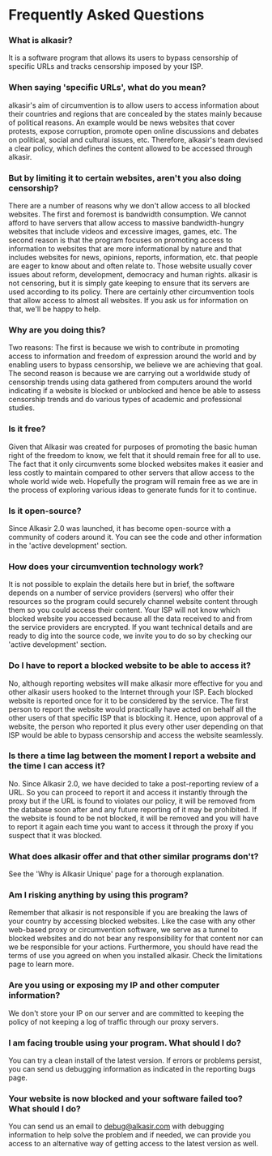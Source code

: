 # Frequently Asked Questions

### What is alkasir?

It is a software program that allows its users to bypass censorship of specific URLs and tracks censorship imposed by your ISP.

### When saying 'specific URLs', what do you mean?

alkasir's aim of circumvention is to allow users to access information about their countries and regions that are concealed by the states mainly because of political reasons. An example would be news websites that cover protests, expose corruption, promote open online discussions and debates on political, social and cultural issues, etc. Therefore, alkasir's team devised a clear policy, which defines the content allowed to be accessed through alkasir.

### But by limiting it to certain websites, aren't you also doing censorship?

There are a number of reasons why we don't allow access to all blocked websites. The first and foremost is bandwidth consumption. We cannot afford to have servers that allow access to massive bandwidth-hungry websites that include videos and excessive images, games, etc. The second reason is that the program focuses on promoting access to information to websites that are more informational by nature and that includes websites for news, opinions, reports, information, etc. that people are eager to know about and often relate to. Those website usually cover issues about reform, development, democracy and human rights. alkasir is not censoring, but it is simply gate keeping to ensure that its servers are used according to its policy. There are certainly other circumvention tools that allow access to almost all websites. If you ask us for information on that, we'll be happy to help.

### Why are you doing this?

Two reasons: The first is because we wish to contribute in promoting access to information and freedom of expression around the world and by enabling users to bypass censorship, we believe we are achieving that goal. The second reason is because we are carrying out a worldwide study of censorship trends using data gathered from computers around the world indicating if a website is blocked or unblocked and hence be able to assess censorship trends and do various types of academic and professional studies.

### Is it free?

Given that Alkasir was created for purposes of promoting the basic human right of the freedom to know, we felt that it should remain free for all to use. The fact that it only circumvents some blocked websites makes it easier and less costly to maintain compared to other servers that allow access to the whole world wide web. Hopefully the program will remain free as we are in the process of exploring various ideas to generate funds for it to continue.

### Is it open-source?

Since Alkasir 2.0 was launched, it has become open-source with a community of coders around it. You can see the code and other information in the 'active development' section.

### How does your circumvention technology work?

It is not possible to explain the details here but in brief, the software depends on a number of service providers (servers) who offer their resources so the program could securely channel website content through them so you could access their content. Your ISP will not know which blocked website you accessed because all the data received to and from the service providers are encrypted. If you want technical details and are ready to dig into the source code, we invite you to do so by checking our 'active development' section.

### Do I have to report a blocked website to be able to access it?

No, although reporting websites will make alkasir more effective for you and other alkasir users hooked to the Internet through your ISP. Each blocked website is reported once for it to be considered by the service. The first person to report the website would practically have acted on behalf all the other users of that specific ISP that is blocking it. Hence, upon approval of a website, the person who reported it plus every other user depending on that ISP would be able to bypass censorship and access the website seamlessly.

### Is there a time lag between the moment I report a website and the time I can access it?

No. Since Alkasir 2.0, we have decided to take a post-reporting review of a URL. So you can proceed to report it and access it instantly through the proxy but if the URL is found to violates our policy, it will be removed from the database soon after and any future reporting of it may be prohibited. If the website is found to be not blocked, it will be removed and you will have to report it again each time you want to access it through the proxy if you suspect that it was blocked.

### What does alkasir offer and that other similar programs don't?

See the 'Why is Alkasir Unique' page for a thorough explanation.

### Am I risking anything by using this program?

Remember that alkasir is not responsible if you are breaking the laws of your country by accessing blocked websites. Like the case with any other web-based proxy or circumvention software, we serve as a tunnel to blocked websites and do not bear any responsibility for that content nor can we be responsible for your actions. Furthermore, you should have read the terms of use you agreed on when you installed alkasir. Check the limitations page to learn more.

### Are you using or exposing my IP and other computer information?

We don't store your IP on our server and are committed to keeping the policy of not keeping a log of traffic through our proxy servers.

### I am facing trouble using your program. What should I do?

You can try a clean install of the latest version. If errors or problems persist, you can send us debugging information as indicated in the reporting bugs page.

### Your website is now blocked and your software failed too? What should I do?

You can send us an email to debug@alkasir.com with debugging information to help solve the problem and if needed, we can provide you access to an alternative way of getting access to the latest version as well.
